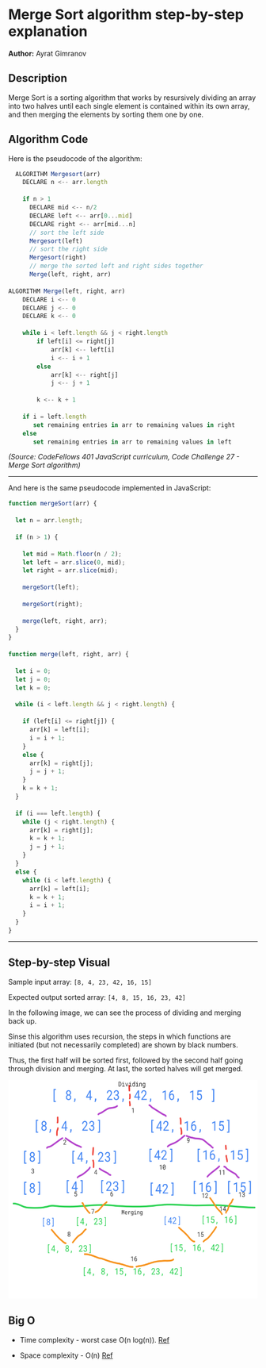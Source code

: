 # Merge Sort algorithm step-by-step explanation

**Author:** Ayrat Gimranov

## Description

Merge Sort is a sorting algorithm that works by resursively dividing an array into two halves until each single element is contained within its own array, and then merging the elements by sorting them one by one.

## Algorithm Code

Here is the pseudocode of the algorithm:

```javascript
  ALGORITHM Mergesort(arr)
    DECLARE n <-- arr.length

    if n > 1
      DECLARE mid <-- n/2
      DECLARE left <-- arr[0...mid]
      DECLARE right <-- arr[mid...n]
      // sort the left side
      Mergesort(left)
      // sort the right side
      Mergesort(right)
      // merge the sorted left and right sides together
      Merge(left, right, arr)

ALGORITHM Merge(left, right, arr)
    DECLARE i <-- 0
    DECLARE j <-- 0
    DECLARE k <-- 0

    while i < left.length && j < right.length
        if left[i] <= right[j]
            arr[k] <-- left[i]
            i <-- i + 1
        else
            arr[k] <-- right[j]
            j <-- j + 1

        k <-- k + 1

    if i = left.length
       set remaining entries in arr to remaining values in right
    else
       set remaining entries in arr to remaining values in left

```

*(Source: CodeFellows 401 JavaScript curriculum, Code Challenge 27 - Merge Sort algorithm)*

---
And here is the same pseudocode implemented in JavaScript:

```javascript
function mergeSort(arr) {

  let n = arr.length;

  if (n > 1) {

    let mid = Math.floor(n / 2);
    let left = arr.slice(0, mid);
    let right = arr.slice(mid);
 
    mergeSort(left);

    mergeSort(right);

    merge(left, right, arr);
  }
}

function merge(left, right, arr) {

  let i = 0;
  let j = 0;
  let k = 0;

  while (i < left.length && j < right.length) {

    if (left[i] <= right[j]) {
      arr[k] = left[i];
      i = i + 1;
    }
    else {
      arr[k] = right[j];
      j = j + 1;
    }
    k = k + 1;
  }

  if (i === left.length) {
    while (j < right.length) {
      arr[k] = right[j];
      k = k + 1;
      j = j + 1;
    }
  }
  else {
    while (i < left.length) {
      arr[k] = left[i];
      k = k + 1;
      i = i + 1;
    }
  }
}
```
---

## Step-by-step Visual

Sample input array: ```[8, 4, 23, 42, 16, 15]```

Expected output sorted array: ```[4, 8, 15, 16, 23, 42]``` 

In the following image, we can see the process of dividing and merging back up.

Sinse this algorithm uses recursion, the steps in which functions are initiated (but not necessarily completed) are shown by black numbers.

Thus, the first half will be sorted first, followed by the second half going through division and merging. At last, the sorted halves will get merged.

![merge-sort](img/merge-sort.png)


## Big O

- Time complexity - worst case O(n log(n)). [Ref](https://big-o.io/algorithms/comparison/merge-sort/)


- Space complexity - O(n) [Ref](https://newbedev.com/merge-sort-time-and-space-complexity)

